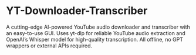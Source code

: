 # YT-Downloader-Transcriber
A cutting-edge AI-powered YouTube audio downloader and transcriber with an easy-to-use GUI. Uses yt-dlp for reliable YouTube audio extraction and OpenAI’s Whisper model for high-quality transcription. All offline, no GPT wrappers or external APIs required.
